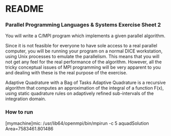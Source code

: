 # README #

### Parallel Programming Languages & Systems Exercise Sheet 2 ###

You will write a C/MPI program which implements a given parallel algorithm.

Since it is not feasible for everyone to have sole access to a real parallel computer, you will be
running your program on a normal DICE workstation, using Unix processes to emulate the
parallelism. This means that you will not get any feel for the real performance of the algorithm.
However, all the tricky conceptual issues of MPI programming will be very apparent to you
and dealing with these is the real purpose of the exercise.

Adaptive Quadrature with a Bag of Tasks
Adaptive Quadrature is a recursive algorithm that computes an approximation of the integral
of a function F(x), using static quadrature rules on adaptively refined sub-intervals of the
integration domain.

### How to run ###
[mymachine]mic: /usr/lib64/openmpi/bin/mpirun -c 5 aquadSolution
Area=7583461.801486